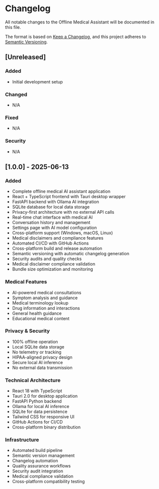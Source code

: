 # Changelog

All notable changes to the Offline Medical Assistant will be documented in this file.

The format is based on [Keep a Changelog](https://keepachangelog.com/en/1.0.0/),
and this project adheres to [Semantic Versioning](https://semver.org/spec/v2.0.0.html).

## [Unreleased]

### Added
- Initial development setup

### Changed
- N/A

### Fixed
- N/A

### Security
- N/A

## [1.0.0] - 2025-06-13

### Added
- Complete offline medical AI assistant application
- React + TypeScript frontend with Tauri desktop wrapper
- FastAPI backend with Ollama AI integration
- SQLite database for local data storage
- Privacy-first architecture with no external API calls
- Real-time chat interface with medical AI
- Conversation history and management
- Settings page with AI model configuration
- Cross-platform support (Windows, macOS, Linux)
- Medical disclaimers and compliance features
- Automated CI/CD with GitHub Actions
- Cross-platform build and release automation
- Semantic versioning with automatic changelog generation
- Security audits and quality checks
- Medical disclaimer compliance validation
- Bundle size optimization and monitoring

### Medical Features
- AI-powered medical consultations
- Symptom analysis and guidance
- Medical terminology lookup
- Drug information and interactions
- General health guidance
- Educational medical content

### Privacy & Security
- 100% offline operation
- Local SQLite data storage
- No telemetry or tracking
- HIPAA-aligned privacy design
- Secure local AI inference
- No external data transmission

### Technical Architecture
- React 18 with TypeScript
- Tauri 2.0 for desktop application
- FastAPI Python backend
- Ollama for local AI inference
- SQLite for data persistence
- Tailwind CSS for responsive UI
- GitHub Actions for CI/CD
- Cross-platform binary distribution

### Infrastructure
- Automated build pipeline
- Semantic version management
- Changelog automation
- Quality assurance workflows
- Security audit integration
- Medical compliance validation
- Cross-platform compatibility testing
